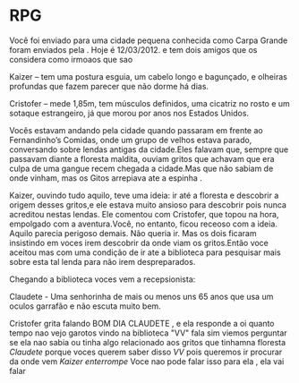 # RPG

Você foi enviado para uma cidade pequena conhecida como Carpa Grande foram enviados pela . Hoje é 12/03/2012. e tem dois amigos que  os considera como irmoaos que sao 

  Kaizer – tem uma postura esguia, um cabelo longo e bagunçado, e olheiras profundas que fazem parecer que não dorme há dias.
  
  Cristofer – mede 1,85m, tem músculos definidos, uma cicatriz no rosto e um sotaque estrangeiro, já que morou por anos nos Estados Unidos.

Vocês estavam andando pela cidade quando passaram em frente ao Fernandinho’s Comidas, onde um grupo de velhos estava parado, conversando sobre lendas antigas da cidade.Eles falavam que, sempre que passavam diante a floresta maldita, ouviam gritos que achavam que era culpa de uma gangue recem chegada a cidade.Mas que não sabiam de onde vinham, mas os Gitos arrepiava ate a espinha .

Kaizer, ouvindo tudo aquilo, teve uma ideia: ir até a floresta e descobrir a origem desses gritos,e ele estava muito ansioso para descobrir pois nunca acreditou nestas lendas. Ele comentou com Cristofer, que topou na hora, empolgado com a aventura.Você, no entanto, ficou receoso com a ideia. Aquilo parecia perigoso demais. Não queria ir. Mas os dois ficaram insistindo em voces irem descobrir da onde viam os gritos.Então voce aceitou mas com uma condição de ir ate a biblioteca para pesquisar mais sobre esta tal lenda para não irem despreparados.

Chegando a biblioteca voces vem a recepsionista: 

  Claudete - Uma senhorinha de mais ou menos uns 65 anos que usa um oculos garrafão e não escuta muito bem.

Cristofer grita falando BOM DIA CLAUDETE , e ela responde a oi quanto tempo nao vejo garotos vindo na biblioteca "VV" fala sim viemos perguntar se ela nao sabia ou tinha algo relacionado aos gritos que tinhamna floresta *Claudete* porque voces querem saber disso *VV* pois queremos ir procurar da onde vem *Kaizer enterrompe* Voce nao pode falar isso para ela , ela vai falar
